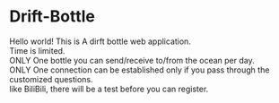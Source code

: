 # Drift-Bottle
Hello world! This is A dirft bottle web application.  
Time is limited.  
ONLY One bottle you can send/receive to/from the ocean per day.  
ONLY One connection can be established only if you pass through the customized questions.  
like BiliBili, there will be a test before you can register.  
